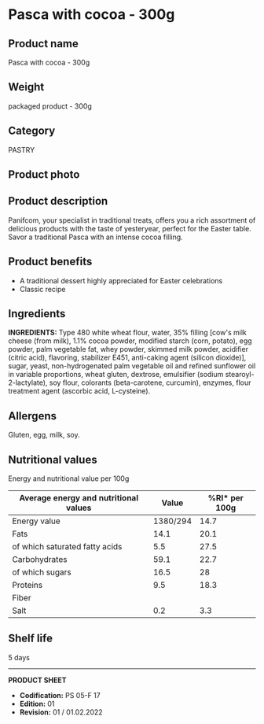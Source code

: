 # Pasca with cocoa - 300g

## Product name
Pasca with cocoa - 300g

## Weight
packaged product - 300g

## Category
PASTRY

## Product photo

## Product description
Panifcom, your specialist in traditional treats, offers you a rich assortment of delicious products with the taste of yesteryear, perfect for the Easter table. Savor a traditional Pasca with an intense cocoa filling.


## Product benefits
- A traditional dessert highly appreciated for Easter celebrations
- Classic recipe


## Ingredients
**INGREDIENTS:** Type 480 white wheat flour, water, 35% filling [cow's milk cheese (from milk), 1.1% cocoa powder, modified starch (corn, potato), egg powder, palm vegetable fat, whey powder, skimmed milk powder, acidifier (citric acid), flavoring, stabilizer E451, anti-caking agent (silicon dioxide)], sugar, yeast, non-hydrogenated palm vegetable oil and refined sunflower oil in variable proportions, wheat gluten, dextrose, emulsifier (sodium stearoyl-2-lactylate), soy flour, colorants (beta-carotene, curcumin), enzymes, flour treatment agent (ascorbic acid, L-cysteine).

## Allergens
Gluten, egg, milk, soy.


## Nutritional values
Energy and nutritional value per 100g

| Average energy and nutritional values | Value | %RI* per 100g |
|-------------------------------------|--------|-------------------|
| Energy value                        | 1380/294 | 14.7             |
| Fats                                | 14.1   | 20.1             |
| of which saturated fatty acids      | 5.5    | 27.5             |
| Carbohydrates                       | 59.1   | 22.7             |
| of which sugars                     | 16.5   | 28               |
| Proteins                            | 9.5    | 18.3             |
| Fiber                               |        |                   |
| Salt                                | 0.2    | 3.3              |

## Shelf life
5 days

---
**PRODUCT SHEET**
- **Codification:** PS 05-F 17
- **Edition:** 01
- **Revision:** 01 / 01.02.2022
